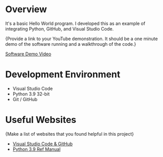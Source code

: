 # Overview

It's a basic Hello World program.  I developed this as an example of integrating Python, GitHub, and Visual Studio Code. 


{Provide a link to your YouTube demonstration.  It should be a one minute demo of the software running and a walkthrough of the code.}

[Software Demo Video](http://youtube.link.goes.here)

# Development Environment

* Visual Studio Code
* Python 3.9 32-bit
* Git / GitHub

# Useful Websites

{Make a list of websites that you found helpful in this project}
* [Visual Studio Code & GitHub](https://code.visualstudio.com/docs/editor/versioncontrol)
* [Python 3.9 Ref Manual](https://www.python.org/downloads/release/python-3916/)